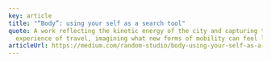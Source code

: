 ```yaml
---
key: article
title: "“Body”: using your self as a search tool"
quote: A work reflecting the kinetic energy of the city and capturing the
  experience of travel, imagining what new forms of mobility can feel like
articleUrl: https://medium.com/random-studio/body-using-your-self-as-a-search-tool-a5d8480988b9
---
```

